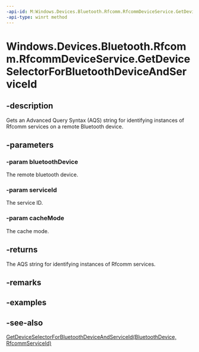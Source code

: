 ```yaml
---
-api-id: M:Windows.Devices.Bluetooth.Rfcomm.RfcommDeviceService.GetDeviceSelectorForBluetoothDeviceAndServiceId(Windows.Devices.Bluetooth.BluetoothDevice,Windows.Devices.Bluetooth.Rfcomm.RfcommServiceId,Windows.Devices.Bluetooth.BluetoothCacheMode)
-api-type: winrt method
---
```


<!-- Method syntax
public string GetDeviceSelectorForBluetoothDeviceAndServiceId(Windows.Devices.Bluetooth.BluetoothDevice bluetoothDevice, Windows.Devices.Bluetooth.Rfcomm.RfcommServiceId serviceId, Windows.Devices.Bluetooth.BluetoothCacheMode cacheMode)
-->

# Windows.Devices.Bluetooth.Rfcomm.RfcommDeviceService.GetDeviceSelectorForBluetoothDeviceAndServiceId

## -description
Gets an Advanced Query Syntax (AQS) string for identifying instances of Rfcomm services on a remote Bluetooth device.

## -parameters
### -param bluetoothDevice
The remote bluetooth device.

### -param serviceId
The service ID.

### -param cacheMode
The cache mode.

## -returns
The AQS string for identifying instances of Rfcomm services.

## -remarks

## -examples

## -see-also
[GetDeviceSelectorForBluetoothDeviceAndServiceId(BluetoothDevice, RfcommServiceId)](rfcommdeviceservice_getdeviceselectorforbluetoothdeviceandserviceid_1512427800.md)